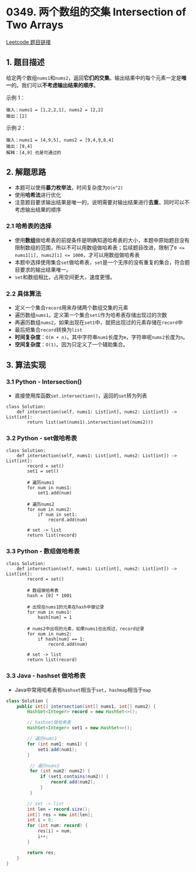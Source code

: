 # 0349. 两个数组的交集 Intersection of Two Arrays
[Leetcode 题目链接](https://leetcode.com/problems/intersection-of-two-arrays/)

## 1. 题目描述
给定两个数组`nums1`和`nums2`，返回**它们的交集**。输出结果中的每个元素一定是**唯一**的。我们可以**不考虑输出结果的顺序**。

示例 1：
```
输入：nums1 = [1,2,2,1], nums2 = [2,2]
输出：[2]
```

示例 2：
```
输入：nums1 = [4,9,5], nums2 = [9,4,9,8,4]
输出：[9,4]
解释：[4,9] 也是可通过的
```


## 2. 解题思路
* 本题可以使用**暴力枚举法**，时间复杂度为`O(n^2)`
* 使用**哈希法**进行优化
* 注意题目要求输出结果是唯一的，说明需要对输出结果进行**去重**，同时可以不考虑输出结果的顺序

### 2.1 哈希表的选择
* 使用**数组**做哈希表的前提条件是明确知道哈希表的大小，本题中原始题目没有限制数组的范围，所以不可以用数组做哈希表；后续题目改进，限制了`0 <= nums1[i], nums2[i] <= 1000`，才可以用数组做哈希表
* 本题中选择使用集合`set`做哈希表，`set`是一个无序的没有重复的集合，符合题目要求的输出结果唯一。
* `set`和数组相比，占用空间更大，速度更慢。

### 2.2 具体算法
* 定义一个集合`record`用来存储两个数组交集的元素
* 遍历数组`nums1`，定义第一个集合`set1`作为哈希表存储出现过的次数
* 再遍历数组`nums2`，如果出现在`set1`中，就把出现过的元素存储在`record`中
* 最后把集合`record`转换为`list`
* **时间复杂度**：`O(m + n)`。其中字符串`num1`长度为`m`，字符串呢`nums2`长度为`n`。
* **空间复杂度**：`O(1)`。因为只定义了一个辅助集合。

## 3. 算法实现

### 3.1 Python - Intersection()
* 直接使用库函数`set.intersection()`，返回的`set`转为列表

```Py
class Solution:
    def intersection(self, nums1: List[int], nums2: List[int]) -> List[int]:
        return list(set(nums1).intersection(set(nums2)))
```

### 3.2 Python - set做哈希表
```Py
class Solution:
    def intersection(self, nums1: List[int], nums2: List[int]) -> List[int]:
        record = set()
        set1 = set()

        # 遍历nums1
        for num in nums1:
            set1.add(num)

        # 遍历nums2
        for num in nums2:
            if num in set1:
                record.add(num)

        # set -> list
        return list(record)
```

### 3.3 Python - 数组做哈希表
```Py
class Solution:
    def intersection(self, nums1: List[int], nums2: List[int]) -> List[int]:
        record = set()
        
        # 数组做哈希表
        hash = [0] * 1001
        
        # 出现在nums1的元素在hash中做记录
        for num in nums1:
            hash[num] = 1

        # nums2中出现的元素，如果nums1也出现过，record记录
        for num in nums2:
            if hash[num] == 1:
                record.add(num)

        # set -> list
        return list(record)
```

### 3.3 Java - hashset 做哈希表
* Java中常用哈希表有`hashset`相当于`set`，`hashmap`相当于`map`
```Java
class Solution {
    public int[] intersection(int[] nums1, int[] nums2) {
        HashSet<Integer> record = new HashSet<>();

        // hashset做哈希表
        HashSet<Integer> set1 = new HashSet<>();

        // 遍历nums1
        for (int num1: nums1) {
            set1.add(num1);
        }

         // 遍历nums2
         for (int num2: nums2) {
             if (set1.contains(num2)) {
                 record.add(num2);
             }
         }

        // set -> list
        int len = record.size();
        int[] res = new int[len];
        int i = 0;
        for (int num: record) {
            res[i] = num;
            i++;
        }

        return res;
    }
}
```
